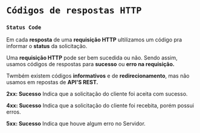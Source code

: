 # `Códigos de respostas HTTP`

### `Status Code`

Em cada **resposta** de uma **requisição HTTP** ultilizamos um código pra informar o **status** da solicitação.

Uma **requisição HTTP** pode ser bem sucedida ou não. Sendo assim, usamos códigos de respostas para **sucesso** ou **erro na requisição.**

Twmbém existem códigos **informativos** e de **redirecionamento**, mas não usamos em repostas de **API'S REST.**

**2xx: Sucesso**
Indica que a solicitação do cliente foi aceita com sucesso.

**4xx: Sucesso**
Indica que a solicitação do cliente foi recebita, porém possui erros.

**5xx: Sucesso**
Indica que houve algum erro no Servidor.